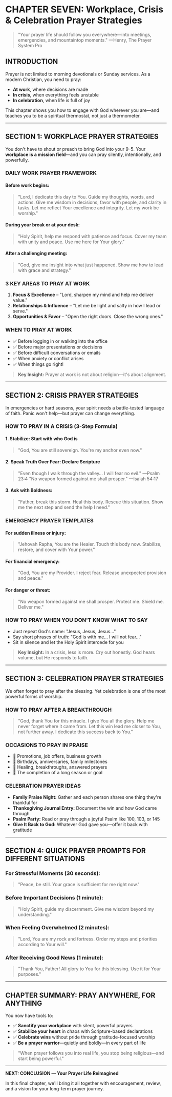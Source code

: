 # CHAPTER SEVEN: Workplace, Crisis & Celebration Prayer Strategies

> "Your prayer life should follow you everywhere—into meetings, emergencies, and mountaintop moments."
> —Henry, The Prayer System Pro

## INTRODUCTION

Prayer is not limited to morning devotionals or Sunday services. As a modern Christian, you need to pray:

- **At work**, where decisions are made
- **In crisis**, when everything feels unstable
- **In celebration**, when life is full of joy

This chapter shows you how to engage with God wherever you are—and teaches you to be a spiritual thermostat, not just a thermometer.

---

## SECTION 1: WORKPLACE PRAYER STRATEGIES

You don't have to shout or preach to bring God into your 9–5. Your **workplace is a mission field**—and you can pray silently, intentionally, and powerfully.

### DAILY WORK PRAYER FRAMEWORK

#### Before work begins:
> "Lord, I dedicate this day to You. Guide my thoughts, words, and actions. Give me wisdom in decisions, favor with people, and clarity in tasks. Let me reflect Your excellence and integrity. Let my work be worship."

#### During your break or at your desk:
> "Holy Spirit, help me respond with patience and focus. Cover my team with unity and peace. Use me here for Your glory."

#### After a challenging meeting:
> "God, give me insight into what just happened. Show me how to lead with grace and strategy."

### 3 KEY AREAS TO PRAY AT WORK

1. **Focus & Excellence** – "Lord, sharpen my mind and help me deliver value."
2. **Relationships & Influence** – "Let me be light and salty in how I lead or serve."
3. **Opportunities & Favor** – "Open the right doors. Close the wrong ones."

### WHEN TO PRAY AT WORK

- ✅ Before logging in or walking into the office
- ✅ Before major presentations or decisions
- ✅ Before difficult conversations or emails
- ✅ When anxiety or conflict arises
- ✅ When things go right!

> **Key Insight:** Prayer at work is not about religion—it's about alignment.

---

## SECTION 2: CRISIS PRAYER STRATEGIES

In emergencies or hard seasons, your spirit needs a battle-tested language of faith. Panic won't help—but prayer can change everything.

### HOW TO PRAY IN A CRISIS (3-Step Formula)

#### 1. Stabilize: Start with who God is
> "God, You are still sovereign. You're my anchor even now."

#### 2. Speak Truth Over Fear: Declare Scripture
> "Even though I walk through the valley… I will fear no evil." —Psalm 23:4
> "No weapon formed against me shall prosper." —Isaiah 54:17

#### 3. Ask with Boldness:
> "Father, break this storm. Heal this body. Rescue this situation. Show me the next step and send the help I need."

### EMERGENCY PRAYER TEMPLATES

#### For sudden illness or injury:
> "Jehovah Rapha, You are the Healer. Touch this body now. Stabilize, restore, and cover with Your power."

#### For financial emergency:
> "God, You are my Provider. I reject fear. Release unexpected provision and peace."

#### For danger or threat:
> "No weapon formed against me shall prosper. Protect me. Shield me. Deliver me."

### HOW TO PRAY WHEN YOU DON'T KNOW WHAT TO SAY

- Just repeat God's name: "Jesus, Jesus, Jesus…"
- Say short phrases of truth: "God is with me… I will not fear…"
- Sit in silence and let the Holy Spirit intercede for you

> **Key Insight:** In a crisis, less is more. Cry out honestly. God hears volume, but He responds to faith.

---

## SECTION 3: CELEBRATION PRAYER STRATEGIES

We often forget to pray after the blessing. Yet celebration is one of the most powerful forms of worship.

### HOW TO PRAY AFTER A BREAKTHROUGH

> "God, thank You for this miracle. I give You all the glory. Help me never forget where it came from. Let this win lead me closer to You, not further away. I dedicate this success back to You."

### OCCASIONS TO PRAY IN PRAISE

- 🎉 Promotions, job offers, business growth
- 🎉 Birthdays, anniversaries, family milestones
- 🎉 Healing, breakthroughs, answered prayers
- 🎉 The completion of a long season or goal

### CELEBRATION PRAYER IDEAS

- **Family Praise Night:** Gather and each person shares one thing they're thankful for
- **Thanksgiving Journal Entry:** Document the win and how God came through
- **Psalm Party:** Read or pray through a joyful Psalm like 100, 103, or 145
- **Give It Back to God:** Whatever God gave you—offer it back with gratitude

---

## SECTION 4: QUICK PRAYER PROMPTS FOR DIFFERENT SITUATIONS

### For Stressful Moments (30 seconds):
> "Peace, be still. Your grace is sufficient for me right now."

### Before Important Decisions (1 minute):
> "Holy Spirit, guide my discernment. Give me wisdom beyond my understanding."

### When Feeling Overwhelmed (2 minutes):
> "Lord, You are my rock and fortress. Order my steps and priorities according to Your will."

### After Receiving Good News (1 minute):
> "Thank You, Father! All glory to You for this blessing. Use it for Your purposes."

---

## CHAPTER SUMMARY: PRAY ANYWHERE, FOR ANYTHING

You now have tools to:

- ✅ **Sanctify your workplace** with silent, powerful prayers
- ✅ **Stabilize your heart** in chaos with Scripture-based declarations
- ✅ **Celebrate wins** without pride through gratitude-focused worship
- ✅ **Be a prayer warrior**—quietly and boldly—in every part of life

> "When prayer follows you into real life, you stop being religious—and start being powerful."

---

**NEXT: CONCLUSION — Your Prayer Life Reimagined**

In this final chapter, we'll bring it all together with encouragement, review, and a vision for your long-term prayer journey.
